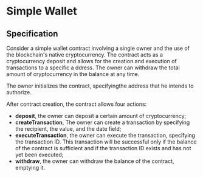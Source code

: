 # Simple Wallet

## Specification

Consider a simple wallet contract 
involving a single owner and the use 
of the blockchain's native cryptocurrency.
The contract acts as a cryptocurrency 
deposit and allows for the creation and 
execution of transactions to a specific a
ddress. The owner can withdraw the total
amount of cryptocurrency in the balance 
at any time.


The owner initializes the contract, 
specifyingthe address that he intends 
to authorize. 

After contract creation, the contract 
allows four actions:
- **deposit**, the owner can deposit a 
certain amount of cryptocurrency; 
- **createTransaction**, The owner can 
create a transaction by 
specifying the recipient, the value, 
and the date field;
- **executeTransaction**, the owner can 
execute the transaction, 
specifying the transaction ID. 
This transaction will be successful 
only if the balance of the contract 
is sufficient and if the transaction 
ID exists and has not yet been executed; 
- **withdraw**, the owner can withdraw the 
balance of the contract, emptying it.


